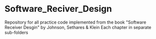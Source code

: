 # Software_Reciver_Design

Repository for all practice code implemented from the book "Software Receiver Desgin" by Johnson, Sethares & Klein 
Each chapter in separate sub-folders 



